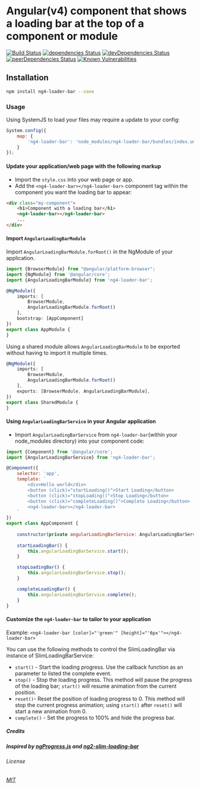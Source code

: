 # Angular(v4) component that shows a loading bar at the top of a component or module

[![Build Status](https://travis-ci.org/https://travis-ci.org/erickknaebel/ng4-loader-bar.svg?branch=master)](https://travis-ci.org/erickknaebel/ng4-loader-bar)
[![dependencies Status](https://david-dm.org/erickknaebel/ng4-loader-bar/status.svg)](https://david-dm.org/erickknaebel/ng4-loader-bar)
[![devDependencies Status](https://david-dm.org/erickknaebel/ng4-loader-bar/dev-status.svg)](https://david-dm.org/erickknaebel/ng4-loader-bar?type=dev)
[![peerDependencies Status](https://david-dm.org/erickknaebel/ng4-loader-bar/peer-status.svg)](https://david-dm.org/erickknaebel/ng4-loader-bar?type=peer)
[![Known Vulnerabilities](https://snyk.io/test/github/erickknaebel/ng4-loader-bar/badge.svg)](https://snyk.io/test/github/erickknaebel/ng4-loader-bar)


## Installation
```sh
npm install ng4-loader-bar --save
```

### Usage
Using SystemJS to load your files may require a update to your config:

```js
System.config({
    map: {
        'ng4-loader-bar': 'node_modules/ng4-loader-bar/bundles/index.umd.js'
    }
});
```

#### Update your application/web page with the following markup
- Import the `style.css` into your web page or app.
- Add the `<ng4-loader-bar></ng4-loader-bar>` component tag within the component you want the loading bar to appear:

```html
<div class="my-component">
    <h1>Component with a loading bar</h1>
    <ng4-loader-bar></ng4-loader-bar>
    ...   
</div>
```

#### Import `AngularLoadingBarModule`
Import `AngularLoadingBarModule.forRoot()` in the NgModule of your application.

```ts
import {BrowserModule} from "@angular/platform-browser";
import {NgModule} from '@angular/core';
import {AngularLoadingBarModule} from 'ng4-loader-bar';

@NgModule({
    imports: [
        BrowserModule,
        AngularLoadingBarModule.forRoot()
    ],
    bootstrap: [AppComponent]
})
export class AppModule {
}
```

Using a shared module allows `AngularLoadingBarModule` to be exported  without having to import it multiple times.

```ts
@NgModule({
    imports: [
        BrowserModule,
        AngularLoadingBarModule.forRoot()
    ],
    exports: [BrowserModule, AngularLoadingBarModule],
})
export class SharedModule {
}
```

#### Using `AngularLoadingBarService` in your Angular application
- Import `AngularLoadingBarService` from `ng4-loader-bar`(within your node_modules directory) into your component code:

```js
import {Component} from '@angular/core';
import {AngularLoadingBarService} from 'ng4-loader-bar';

@Component({
    selector: 'app',
    template: `
        <div>Hello world</div>
        <button (click)="startLoading()">Start Loading</button>
        <button (click)="stopLoading()">Stop Loading</button>
        <button (click)="completeLoading()">Complete Loading</button>
        <ng4-loader-bar></ng4-loader-bar>
    `
})
export class AppComponent {
    
    constructor(private angularLoadingBarService: AngularLoadingBarService) { }
    
    startLoadingBar() {
        this.angularLoadingBarService.start();
    }

    stopLoadingBar() {
        this.angularLoadingBarService.stop();
    }

    completeLoadingBar() {
        this.angularLoadingBarService.complete();
    }
}
```
#### Customize the `ng4-loader-bar` to tailor to your application

Example: 
`<ng4-loader-bar [color]="'green'" [height]="'6px'"></ng4-loader-bar>`

You can use the following methods to control the SlimLoadingBar via instance of SlimLoadingBarService:
- `start()` - Start the loading progress. Use the callback function as an parameter to listed the complete event.
- `stop()` - Stop the loading progress. This method will pause the progress of the loading bar; `start()` will resume animation from the current position.
- `reset()`- Reset the position of loading progress to 0. This method will stop the current progress animation; using `start()` after `reset()` will start a new animation from 0.
- `complete()` - Set the progress to 100% and hide the progress bar.

##### Credits 
##### Inspired by [ngProgress.js](https://github.com/VictorBjelkholm/ngProgress) and [ng2-slim-loading-bar](https://github.com/akserg/ng2-slim-loading-bar)

###### License
###### [MIT](/LICENSE)
 
